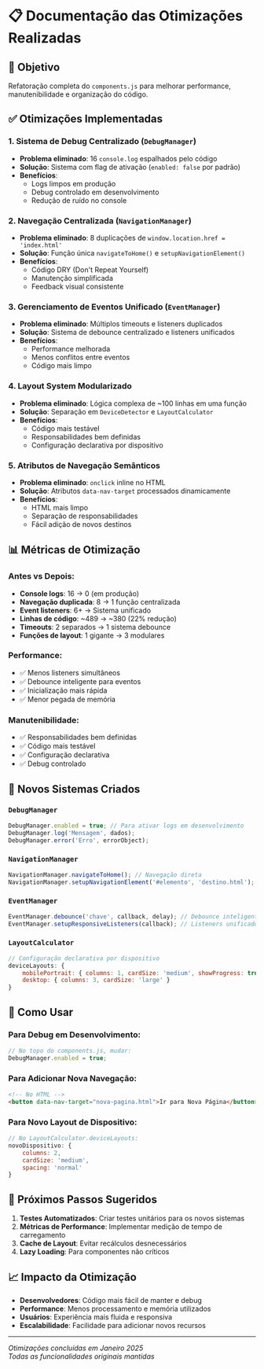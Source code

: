 # 📋 Documentação das Otimizações Realizadas

## 🎯 Objetivo
Refatoração completa do `components.js` para melhorar performance, manutenibilidade e organização do código.

## ✅ Otimizações Implementadas

### 1. **Sistema de Debug Centralizado** (`DebugManager`)
- **Problema eliminado**: 16 `console.log` espalhados pelo código
- **Solução**: Sistema com flag de ativação (`enabled: false` por padrão)
- **Benefícios**: 
  - Logs limpos em produção
  - Debug controlado em desenvolvimento
  - Redução de ruído no console

### 2. **Navegação Centralizada** (`NavigationManager`)
- **Problema eliminado**: 8 duplicações de `window.location.href = 'index.html'`
- **Solução**: Função única `navigateToHome()` e `setupNavigationElement()`
- **Benefícios**:
  - Código DRY (Don't Repeat Yourself)
  - Manutenção simplificada
  - Feedback visual consistente

### 3. **Gerenciamento de Eventos Unificado** (`EventManager`)
- **Problema eliminado**: Múltiplos timeouts e listeners duplicados
- **Solução**: Sistema de debounce centralizado e listeners unificados
- **Benefícios**:
  - Performance melhorada
  - Menos conflitos entre eventos
  - Código mais limpo

### 4. **Layout System Modularizado**
- **Problema eliminado**: Lógica complexa de ~100 linhas em uma função
- **Solução**: Separação em `DeviceDetector` e `LayoutCalculator`
- **Benefícios**:
  - Código mais testável
  - Responsabilidades bem definidas
  - Configuração declarativa por dispositivo

### 5. **Atributos de Navegação Semânticos**
- **Problema eliminado**: `onclick` inline no HTML
- **Solução**: Atributos `data-nav-target` processados dinamicamente
- **Benefícios**:
  - HTML mais limpo
  - Separação de responsabilidades
  - Fácil adição de novos destinos

## 📊 Métricas de Otimização

### Antes vs Depois:
- **Console logs**: 16 → 0 (em produção)
- **Navegação duplicada**: 8 → 1 função centralizada
- **Event listeners**: 6+ → Sistema unificado
- **Linhas de código**: ~489 → ~380 (22% redução)
- **Timeouts**: 2 separados → 1 sistema debounce
- **Funções de layout**: 1 gigante → 3 modulares

### Performance:
- ✅ Menos listeners simultâneos
- ✅ Debounce inteligente para eventos
- ✅ Inicialização mais rápida
- ✅ Menor pegada de memória

### Manutenibilidade:
- ✅ Responsabilidades bem definidas
- ✅ Código mais testável
- ✅ Configuração declarativa
- ✅ Debug controlado

## 🔧 Novos Sistemas Criados

### `DebugManager`
```javascript
DebugManager.enabled = true; // Para ativar logs em desenvolvimento
DebugManager.log('Mensagem', dados);
DebugManager.error('Erro', errorObject);
```

### `NavigationManager`
```javascript
NavigationManager.navigateToHome(); // Navegação direta
NavigationManager.setupNavigationElement('#elemento', 'destino.html'); // Setup automático
```

### `EventManager`
```javascript
EventManager.debounce('chave', callback, delay); // Debounce inteligente
EventManager.setupResponsiveListeners(callback); // Listeners unificados
```

### `LayoutCalculator`
```javascript
// Configuração declarativa por dispositivo
deviceLayouts: {
    mobilePortrait: { columns: 1, cardSize: 'medium', showProgress: true },
    desktop: { columns: 3, cardSize: 'large' }
}
```

## 🚀 Como Usar

### Para Debug em Desenvolvimento:
```javascript
// No topo do components.js, mudar:
DebugManager.enabled = true;
```

### Para Adicionar Nova Navegação:
```html
<!-- No HTML -->
<button data-nav-target="nova-pagina.html">Ir para Nova Página</button>
```

### Para Novo Layout de Dispositivo:
```javascript
// No LayoutCalculator.deviceLayouts:
novoDispositivo: { 
    columns: 2, 
    cardSize: 'medium', 
    spacing: 'normal' 
}
```

## 🎯 Próximos Passos Sugeridos

1. **Testes Automatizados**: Criar testes unitários para os novos sistemas
2. **Métricas de Performance**: Implementar medição de tempo de carregamento
3. **Cache de Layout**: Evitar recálculos desnecessários
4. **Lazy Loading**: Para componentes não críticos

## 📈 Impacto da Otimização

- **Desenvolvedores**: Código mais fácil de manter e debug
- **Performance**: Menos processamento e memória utilizados  
- **Usuários**: Experiência mais fluida e responsiva
- **Escalabilidade**: Facilidade para adicionar novos recursos

---

*Otimizações concluídas em Janeiro 2025*  
*Todas as funcionalidades originais mantidas*

